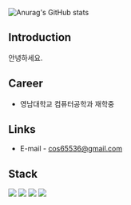 ![Anurag's GitHub stats](https://github-readme-stats.vercel.app/api?username=cos65536&show_icons=true&theme=radical)

## Introduction
안녕하세요.

## Career
- 영남대학교 컴퓨터공학과 재학중

## Links
- E-mail - cos65536@gmail.com

## Stack
 <img src="https://img.shields.io/badge/SPRINGBOOT-6DB33F?style=for-the-badge&logo=Spring&logoColor=white">
 <img src="https://img.shields.io/badge/MYSQL-4479A1?style=for-the-badge&logo=Spring&logoColor=white">
 <img src="https://img.shields.io/badge/MYSQL-4479A1?style=for-the-badge&logo=Spring&logoColor=white">
 <img src="https://img.shields.io/badge/THYMELEAF-005F0F?style=for-the-badge&logo=Spring&logoColor=white">


<!--
**cos65536/cos65536** is a ✨ _special_ ✨ repository because its `README.md` (this file) appears on your GitHub profile.

Here are some ideas to get you started:

- 🔭 I’m currently working on ...
- 🌱 I’m currently learning ...
- 👯 I’m looking to collaborate on ...
- 🤔 I’m looking for help with ...
- 💬 Ask me about ...
- 📫 How to reach me: ...
- 😄 Pronouns: ...
- ⚡ Fun fact: ...
-->
